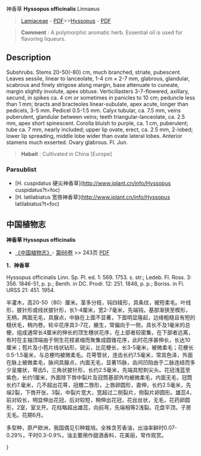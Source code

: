 神香草 **Hyssopus officinalis** Linnaeus

> [Lamiaceae](http://www.iplant.cn/info/Lamiaceae?t=foc) - [PDF](http://www.iplant.cn/foc/pdf/Lamiaceae.pdf)>>[Hyssopus](http://www.iplant.cn/info/Hyssopus?t=foc) - [PDF](http://www.iplant.cn/foc/pdf/Hyssopus.pdf)


> **Comment** : 
> A polymorphic aromatic herb. Essential oil is used for flavoring liqueurs.

## Description

Subshrubs. Stems 20-50(-80) cm, much branched, striate, pubescent. Leaves sessile, linear to lanceolate, 1-4 cm × 2-7 mm, glabrous, glandular, scabrous and finely strigose along margin, base attenuate to cuneate, margin slightly involute, apex obtuse. Verticillasters 3-7-flowered, axillary, secund, in spikes ca. 4 cm or sometimes in panicles to 10 cm; peduncle less than 1 mm; bracts and bracteoles linear-subulate, apex acute, longer than pedicels, 3-5 mm. Pedicel 0.5-1.5 mm. Calyx tubular, ca. 7.5 mm, veins puberulent, glandular between veins; teeth triangular-lanceolate, ca. 2.5 mm, apex short spinescent. Corolla bluish to purple, ca. 1 cm, puberulent; tube ca. 7 mm, nearly included; upper lip ovate, erect, ca. 2.5 mm, 2-lobed; lower lip spreading, middle lobe wider than ovate lateral lobes. Anterior stamens much exserted. Ovary glabrous. Fl. Jun.


> **Habait** : 
> Cultivated in China [Europe]

### Parsublist

* [H.  cuspidatus  硬尖神香草](http://www.iplant.cn/info/Hyssopus cuspidatus?t=foc)
* [H.  latilabiatus  宽唇神香草](http://www.iplant.cn/info/Hyssopus latilabiatus?t=foc)

## 中国植物志

**神香草 Hyssopus officinalis**

* [《中国植物志》](http://www.iplant.cn/frps)- [第66卷](http://www.iplant.cn/frps/vol/66) >> 243页 [PDF](http://www.iplant.cn/frps/pdf/66/243.PDF)


**1．神香草**

Hyssopus officinalis Linn. Sp. Pl. ed. 1: 569. 1753. s. str.; Ledeb. Fl. Ross. 3: 356. 1846-51, p. p.; Benth. in DC. Prodr. 12: 251. 1848, p. p.; Boriss. in Fl. URSS 21: 451. 1954.

半灌木，高20-50（80）厘米。茎多分枝，钝四稜形，具条纹，被短柔毛。叶线形，披针形或线状披针形，长1-4厘米，宽2-7毫米，先端钝，基部渐狭至楔形，无柄，两面无毛，具腺点，中脉在上面不显著，下面明显隆起，边缘粗糙且有短的糙伏毛，稍内卷。轮伞花序具3-7花，腋生，常偏向于一侧，具长不及1毫米的总梗，组成通常长4厘米的伸长的顶生穗状花序，在上部者较密集，在下部者远离，有时在主轴顶端由于侧生花枝紧缩而聚集成圆锥花序，此时花序甚伸长，长达10厘米；苞片及小苞片线状钻形，锐尖，比花梗长，长3-5毫米，被微柔毛；花梗长0.5-1.5毫米，与总梗均被微柔毛。花萼管状，连齿长约7.5毫米，常具色泽，外面在脉上被微柔毛，脉间具腺点，内面无毛，显著15脉，齿间凹陷由于二脉连结而多少呈瘤状，萼齿5，三角状披针形，长约2.5毫米，先端具短刺尖头。花冠浅蓝至紫色，长约1厘米，外面除下唇中裂片及冠筒基部外均被微柔毛，内面无毛，冠筒长约7.毫米，几不超出花萼，冠檐二唇形，上唇卵圆形，直伸，长约2.5毫米，先端2裂，下唇开张，3裂，中裂片宽大，宽超过二侧裂片，侧裂片卵圆形。雄蕊4，前对较长，明显伸出花冠，后对较短，稍伸出花冠，花丝丝状，无毛，花药卵圆形，2室，室叉开。花柱略超出雄蕊，向前弯，先端相等2浅裂。花盘平顶。子房无毛。花期6月。

多型种，原产欧洲，我国偶见引种栽培。全株含芳香油，出油率鲜时0.07-0.29%，干时0.3-0.9%，油主要用作甜酒香料，花美丽，常作观赏。

}